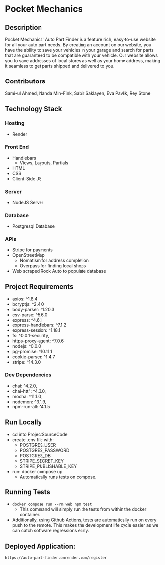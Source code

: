 # Pocket Mechanics
## Description
Pocket Mechanics' Auto Part Finder is a feature rich, easy-to-use website for all your auto part needs. By creating an account on our website, you have the ability to save your vehicles in your garage and search for parts that are guaranteed to be compatible with your vehicle. Our website allows you to save addresses of local stores as well as your home address, making it seamless to get parts shipped and delivered to you.

## Contributors
Sami-ul Ahmed, Nanda Min-Fink, Sabir Saklayen, Eva Pavlik, Rey Stone

## Technology Stack
### Hosting
- Render
### Front End
- Handlebars
    - Views, Layouts, Partials
- HTML
- CSS
- Client-Side JS

### Server
- NodeJS Server

### Database
- Postgresql Database

### APIs
- Stripe for payments
- OpenStreetMap
    - Nomatism for address completion
    - Overpass for finding local shops
- Web scraped Rock Auto to populate database

## Project Requirements
- axios: ^1.8.4
- bcryptjs: ^2.4.0
- body-parser: ^1.20.3
- csv-parse: ^5.6.0
- express: ^4.6.1
- express-handlebars: ^7.1.2
- express-session: ^1.18.1
- fs: ^0.0.1-security,
- https-proxy-agent: ^7.0.6
- nodejs: ^0.0.0
- pg-promise: ^10.11.1
- cookie-parser: ^1.4.7
- stripe: ^14.3.0

### Dev Dependencies
- chai: ^4.2.0,
- chai-htt": ^4.3.0,
- mocha: ^11.1.0,
- nodemon: ^3.1.9,
- npm-run-all: ^4.1.5

## Run Locally
- cd into ProjectSourceCode
- create .env file with:
    - POSTGRES_USER
    - POSTGRES_PASSWORD
    - POSTGRES_DB
    - STRIPE_SECRET_KEY
    - STRIPE_PUBLISHABLE_KEY
- run: docker compose up
    - Automatically runs tests on compose.

## Running Tests
- `docker compose run --rm web npm test` 
    - This command will simply run the tests from within the docker container.
- Additionally, using Github Actions, tests are automatically run on every push to the remote. This makes the development life cycle easier as we can catch software regressions early.

## Deployed Application:
`https://auto-part-finder.onrender.com/register`
